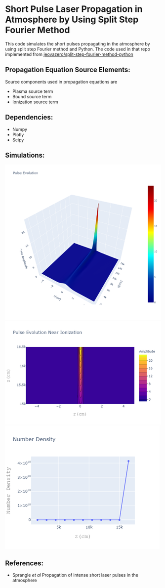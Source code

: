 # Short Pulse Laser Propagation in Atmosphere by Using Split Step Fourier Method

This code simulates the short pulses propagating in the atmosphere by using split step Fourier method and Python. The code used in that repo implemented from [jeovazero/split-step-fourier-method-python](https://github.com/jeovazero/split-step-fourier-method-python)

## Propagation Equation Source Elements:
Source components used in propagation equations are
* Plasma source term
* Bound source term
* Ionization source term

## Dependencies:
* Numpy
* Plotly
* Scipy

## Simulations:
![plot](figures/pulse_evolution.png "Optional Title")
![plot](figures/pulse_evolution_contour.png "Optional Title")
![plot](figures/number_density.png "Optional Title")

## References:
* Sprangle *et al* Propagation of intense short laser pulses in the atmosphere
